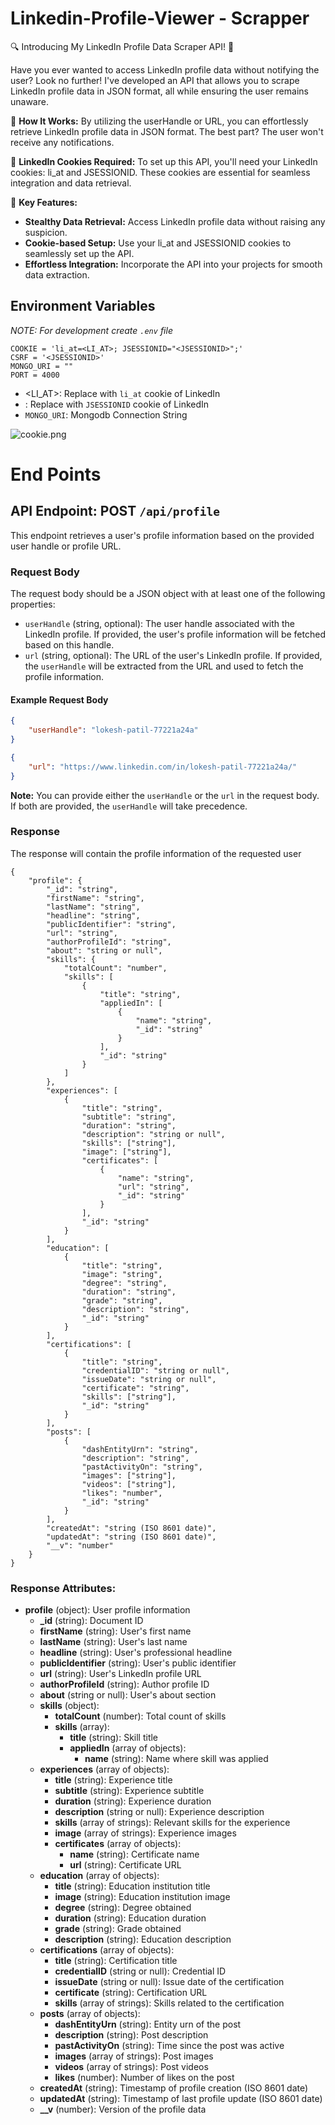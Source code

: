 # Linkedin-Profile-Viewer - Scrapper
🔍 Introducing My LinkedIn Profile Data Scraper API! 🚀

Have you ever wanted to access LinkedIn profile data without notifying the user? Look no further! I've developed an API that allows you to scrape LinkedIn profile data in JSON format, all while ensuring the user remains unaware.

🔗 **How It Works:**
By utilizing the userHandle or URL, you can effortlessly retrieve LinkedIn profile data in JSON format. The best part? The user won't receive any notifications.

🍪 **LinkedIn Cookies Required:**
To set up this API, you'll need your LinkedIn cookies: li_at and JSESSIONID. These cookies are essential for seamless integration and data retrieval.

🚀 **Key Features:**
  - **Stealthy Data Retrieval:** Access LinkedIn profile data without raising any suspicion.
  - **Cookie-based Setup:** Use your li_at and JSESSIONID cookies to seamlessly set up the API.
  - **Effortless Integration:** Incorporate the API into your projects for smooth data extraction.

## Environment Variables
*NOTE: For development create `.env` file* 
```
COOKIE = 'li_at=<LI_AT>; JSESSIONID="<JSESSIONID>";'
CSRF = '<JSESSIONID>'
MONGO_URI = ""
PORT = 4000
```
- <LI_AT>: Replace with `li_at` cookie of LinkedIn
- <JSESSIONID>: Replace with `JSESSIONID` cookie of LinkedIn
- `MONGO_URI`: Mongodb Connection String

<img src="https://github.com/alumnit-bvcoenm-581b2a24b/Linkedin-Profile-Viewer/assets/69594258/e35178d5-1bf8-40ff-a7a8-37547ef0411f" alt="cookie.png" style="max-width:800px;">

# End Points

## API Endpoint: POST `/api/profile`

This endpoint retrieves a user's profile information based on the provided user handle or profile URL.

### Request Body

The request body should be a JSON object with at least one of the following properties:

- `userHandle` (string, optional): The user handle associated with the LinkedIn profile. If provided, the user's profile information will be fetched based on this handle.
- `url` (string, optional): The URL of the user's LinkedIn profile. If provided, the `userHandle` will be extracted from the URL and used to fetch the profile information.

#### Example Request Body

```json
{
    "userHandle": "lokesh-patil-77221a24a"
}
```

```json
{
    "url": "https://www.linkedin.com/in/lokesh-patil-77221a24a/"
}
```

**Note:** You can provide either the `userHandle` or the `url` in the request body. If both are provided, the `userHandle` will take precedence.

### Response

The response will contain the profile information of the requested user

```
{
    "profile": {
        "_id": "string",
        "firstName": "string",
        "lastName": "string",
        "headline": "string",
        "publicIdentifier": "string",
        "url": "string",
        "authorProfileId": "string",
        "about": "string or null",
        "skills": {
            "totalCount": "number",
            "skills": [
                {
                    "title": "string",
                    "appliedIn": [
                        {
                            "name": "string",
                            "_id": "string"
                        }
                    ],
                    "_id": "string"
                }
            ]
        },
        "experiences": [
            {
                "title": "string",
                "subtitle": "string",
                "duration": "string",
                "description": "string or null",
                "skills": ["string"],
                "image": ["string"],
                "certificates": [
                    {
                        "name": "string",
                        "url": "string",
                        "_id": "string"
                    }
                ],
                "_id": "string"
            }
        ],
        "education": [
            {
                "title": "string",
                "image": "string",
                "degree": "string",
                "duration": "string",
                "grade": "string",
                "description": "string",
                "_id": "string"
            }
        ],
        "certifications": [
            {
                "title": "string",
                "credentialID": "string or null",
                "issueDate": "string or null",
                "certificate": "string",
                "skills": ["string"],
                "_id": "string"
            }
        ],
        "posts": [
            {
                "dashEntityUrn": "string",
                "description": "string",
                "pastActivityOn": "string",
                "images": ["string"],
                "videos": ["string"],
                "likes": "number",
                "_id": "string"
            }
        ],
        "createdAt": "string (ISO 8601 date)",
        "updatedAt": "string (ISO 8601 date)",
        "__v": "number"
    }
}

```
### Response Attributes:

- **profile** (object): User profile information
  - **_id** (string): Document ID
  - **firstName** (string): User's first name
  - **lastName** (string): User's last name
  - **headline** (string): User's professional headline
  - **publicIdentifier** (string): User's public identifier
  - **url** (string): User's LinkedIn profile URL
  - **authorProfileId** (string): Author profile ID
  - **about** (string or null): User's about section
  - **skills** (object):
    - **totalCount** (number): Total count of skills
    - **skills** (array):
      - **title** (string): Skill title
      - **appliedIn** (array of objects):
        - **name** (string): Name where skill was applied
  - **experiences** (array of objects):
    - **title** (string): Experience title
    - **subtitle** (string): Experience subtitle
    - **duration** (string): Experience duration
    - **description** (string or null): Experience description
    - **skills** (array of strings): Relevant skills for the experience
    - **image** (array of strings): Experience images
    - **certificates** (array of objects):
      - **name** (string): Certificate name
      - **url** (string): Certificate URL
  - **education** (array of objects):
    - **title** (string): Education institution title
    - **image** (string): Education institution image
    - **degree** (string): Degree obtained
    - **duration** (string): Education duration
    - **grade** (string): Grade obtained
    - **description** (string): Education description
  - **certifications** (array of objects):
    - **title** (string): Certification title
    - **credentialID** (string or null): Credential ID
    - **issueDate** (string or null): Issue date of the certification
    - **certificate** (string): Certification URL
    - **skills** (array of strings): Skills related to the certification
  - **posts** (array of objects):
    - **dashEntityUrn** (string): Entity urn of the post
    - **description** (string): Post description
    - **pastActivityOn** (string): Time since the post was active
    - **images** (array of strings): Post images
    - **videos** (array of strings): Post videos
    - **likes** (number): Number of likes on the post
  - **createdAt** (string): Timestamp of profile creation (ISO 8601 date)
  - **updatedAt** (string): Timestamp of last profile update (ISO 8601 date)
  - **__v** (number): Version of the profile data

